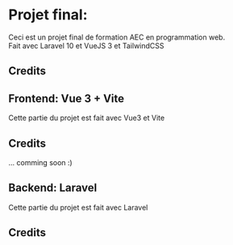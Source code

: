 # Projet final:

Ceci est un projet final de formation AEC en programmation web.  
Fait avec Laravel 10 et VueJS 3 et TailwindCSS

## Credits

## Frontend: Vue 3 + Vite

Cette partie du projet est fait avec Vue3 et Vite

## Credits

... comming soon :)

## Backend: Laravel

Cette partie du projet est fait avec Laravel

## Credits
